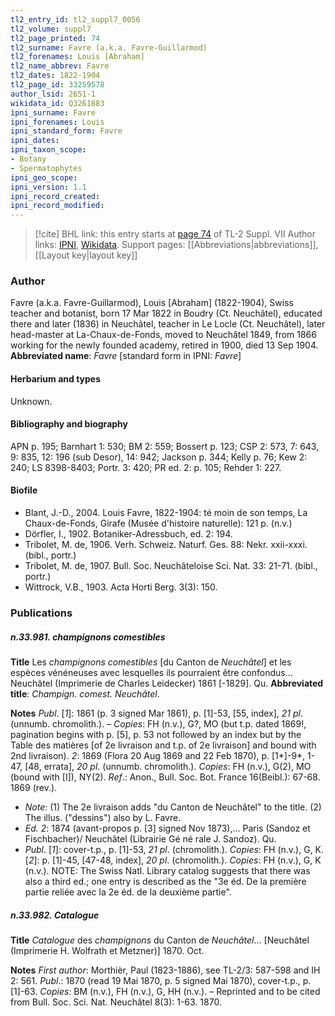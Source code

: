 ```yaml
---
tl2_entry_id: tl2_suppl7_0056
tl2_volume: suppl7
tl2_page_printed: 74
tl2_surname: Favre (a.k.a. Favre-Guillarmod)
tl2_forenames: Louis [Abraham]
tl2_name_abbrev: Favre
tl2_dates: 1822-1904
tl2_page_id: 33259578
author_lsid: 2651-1
wikidata_id: Q3261883
ipni_surname: Favre
ipni_forenames: Louis
ipni_standard_form: Favre
ipni_dates: 
ipni_taxon_scope: 
- Botany
- Spermatophytes
ipni_geo_scope: 
ipni_version: 1.1
ipni_record_created: 
ipni_record_modified:
---
```


> [!cite] BHL link: this entry starts at [page 74](https://www.biodiversitylibrary.org/page/33259578) of TL-2 Suppl. VII
> Author links: [IPNI](https://www.ipni.org/a/2651-1), [Wikidata](https://www.wikidata.org/wiki/Q3261883). Support pages: [[Abbreviations|abbreviations]], [[Layout key|layout key]]

### Author

Favre (a.k.a. Favre-Guillarmod), Louis \[Abraham\] (1822-1904), Swiss teacher and botanist, born 17 Mar 1822 in Boudry (Ct. Neuchâtel), educated there and later (1836) in Neuchâtel, teacher in Le Locle (Ct. Neuchâtel), later head-master at La-Chaux-de-Fonds, moved to Neuchâtel 1849, from 1866 working for the newly founded academy, retired in 1900, died 13 Sep 1904. 
**Abbreviated name**: *Favre* \[standard form in IPNI: *Favre*\]

#### Herbarium and types

Unknown.

#### Bibliography and biography

APN p. 195; Barnhart 1: 530; BM 2: 559; Bossert p. 123; CSP 2: 573, 7: 643, 9: 835, 12: 196 (sub Desor), 14: 942; Jackson p. 344; Kelly p. 76; Kew 2: 240; LS 8398-8403; Portr. 3: 420; PR ed. 2: p. 105; Rehder 1: 227.

#### Biofile

- Blant, J.-D., 2004. Louis Favre, 1822-1904: té moin de son temps, La Chaux-de-Fonds, Girafe (Musée d'histoire naturelle): 121 p. (n.v.)
- Dörfler, I., 1902. Botaniker-Adressbuch, ed. 2: 194.
- Tribolet, M. de, 1906. Verh. Schweiz. Naturf. Ges. 88: Nekr. xxii-xxxi. (bibl., portr.)
- Tribolet, M. de, 1907. Bull. Soc. Neuchâteloise Sci. Nat. 33: 21-71. (bibl., portr.)
- Wittrock, V.B., 1903. Acta Horti Berg. 3(3): 150.

### Publications

##### n.33.981. champignons comestibles

**Title**
Les *champignons comestibles* \[du Canton de *Neuchâtel*\] et les espèces vénéneuses avec lesquelles ils pourraient être confondus... Neuchâtel (Imprimerie de Charles Leidecker) 1861 \[-1829\]. Qu.
**Abbreviated title**: *Champign. comest. Neuchâtel*.

**Notes**
*Publ*. \[*1*\]: 1861 (p. 3 signed Mar 1861), p. \[1\]-53, \[55, index\], *21 pl*. (unnumb. chromolith.). – *Copies*: FH (n.v.), G?, MO (but t.p. dated 1869!, pagination begins with p. \[5\], p. 53 not followed by an index but by the Table des matières \[of 2e livraison and t.p. of 2e livraison\] and bound with 2nd livraison).
*2*: 1869 (Flora 20 Aug 1869 and 22 Feb 1870), p. \[1\*\]-9\*, 1-47, \[48, errata\], *20 pl*. (unnumb. chromolith.). *Copies*: FH (n.v.), G(2), MO (bound with \[I\]), NY(2).
*Ref*.: Anon., Bull. Soc. Bot. France 16(Beibl.): 67-68. 1869 (rev.).
- *Note*: (1) The 2e livraison adds "du Canton de Neuchâtel" to the title. (2) The illus. ("dessins") also by L. Favre.
- *Ed. 2*: 1874 (avant-propos p. \[3\] signed Nov 1873),... Paris (Sandoz et Fischbacher)/ Neuchâtel (Librairie Gé né rale J. Sandoz). Qu.
- *Publ*. \[*1*\]: cover-t.p., p. \[1\]-53, *21 pl*. (chromolith.). *Copies*: FH (n.v.), G, K. \[*2*\]: p. \[1\]-45, \[47-48, index\], *20 pl*. (chromolith.). *Copies*: FH (n.v.), G, K (n.v.). NOTE: The Swiss Natl. Library catalog suggests that there was also a third ed.; one entry is described as the "3e éd. De la première partie reliée avec la 2e éd. de la deuxième partie".

##### n.33.982. Catalogue

**Title**
*Catalogue* des *champignons* du Canton de *Neuchâtel*... \[Neuchâtel (Imprimerie H. Wolfrath et Metzner)\] 1870. Oct.

**Notes**
*First author*: Morthièr, Paul (1823-1886), see TL-2/3: 587-598 and IH 2: 561.
*Publ*.: 1870 (read 19 Mai 1870, p. 5 signed Mai 1870), cover-t.p., p. \[1\]-63. *Copies*: BM (n.v.), FH (n.v.), G, HH (n.v.). – Reprinted and to be cited from Bull. Soc. Sci. Nat. Neuchâtel 8(3): 1-63. 1870.

